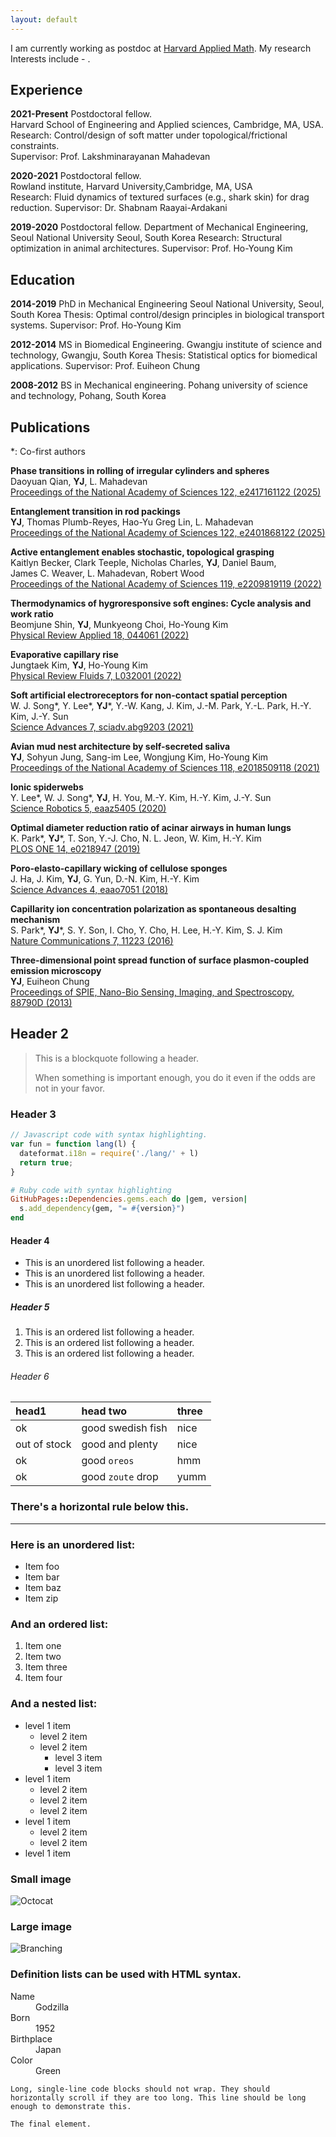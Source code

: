 ```yaml
---
layout: default
---
```


I am currently working as postdoc at [Harvard Applied Math](https://seas.harvard.edu/applied-mathematics). My research Interests include - .

## Experience

**2021-Present**	Postdoctoral fellow.  
Harvard School of Engineering and Applied sciences, Cambridge, MA, USA.  
Research: Control/design of soft matter under topological/frictional constraints.  
Supervisor: Prof. Lakshminarayanan Mahadevan

**2020-2021**	Postdoctoral fellow.  
Rowland institute, Harvard University,Cambridge, MA, USA  
Research: Fluid dynamics of textured surfaces (e.g., shark skin) for drag reduction.	Supervisor: Dr. Shabnam Raayai-Ardakani

**2019-2020**	Postdoctoral fellow.
Department of Mechanical Engineering, Seoul National University	Seoul, South Korea
Research: Structural optimization in animal architectures.
Supervisor: Prof. Ho-Young Kim

## Education

**2014-2019**	PhD in Mechanical Engineering
Seoul National University, Seoul, South Korea
Thesis: Optimal control/design principles in biological transport systems.
Supervisor: Prof. Ho-Young Kim

**2012-2014**	MS in Biomedical Engineering.
Gwangju institute of science and technology, Gwangju, South Korea
Thesis: Statistical optics for biomedical applications.
Supervisor: Prof. Euiheon Chung

**2008-2012**	BS in Mechanical engineering.	Pohang university of science and technology, Pohang, South Korea

## Publications

*: Co-first authors

**Phase transitions in rolling of irregular cylinders and spheres**  
Daoyuan Qian, **YJ**, L. Mahadevan  
[Proceedings of the National Academy of Sciences 122, e2417161122 (2025)](https://www.pnas.org/doi/10.1073/pnas.2417161122)

**Entanglement transition in rod packings**  
**YJ**, Thomas Plumb-Reyes, Hao-Yu Greg Lin, L. Mahadevan  
[Proceedings of the National Academy of Sciences 122, e2401868122 (2025)](https://www.pnas.org/doi/10.1073/pnas.2401868122)

**Active entanglement enables stochastic, topological grasping**  
Kaitlyn Becker, Clark Teeple, Nicholas Charles, **YJ**, Daniel Baum,  
James C. Weaver, L. Mahadevan, Robert Wood  
[Proceedings of the National Academy of Sciences 119, e2209819119 (2022)](https://www.pnas.org/doi/10.1073/pnas.2209819119)

**Thermodynamics of hygroresponsive soft engines: Cycle analysis and work ratio**  
Beomjune Shin, **YJ**, Munkyeong Choi, Ho-Young Kim  
[Physical Review Applied 18, 044061 (2022)](https://doi.org/10.1103/PhysRevApplied.18.044061)

**Evaporative capillary rise**  
Jungtaek Kim, **YJ**, Ho-Young Kim  
[Physical Review Fluids 7, L032001 (2022)](https://doi.org/10.1103/PhysRevFluids.7.L032001)

**Soft artificial electroreceptors for non-contact spatial perception**  
W. J. Song*, Y. Lee*, **YJ***, Y.-W. Kang, J. Kim, J.-M. Park, Y.-L. Park, H.-Y. Kim, J.-Y. Sun  
[Science Advances 7, sciadv.abg9203 (2021)](https://www.science.org/doi/10.1126/sciadv.abg9203)

**Avian mud nest architecture by self-secreted saliva**  
**YJ**, Sohyun Jung, Sang-im Lee, Wongjung Kim, Ho-Young Kim  
[Proceedings of the National Academy of Sciences 118, e2018509118 (2021)](https://www.pnas.org/doi/10.1073/pnas.2018509118)

**Ionic spiderwebs**  
Y. Lee*, W. J. Song*, **YJ**, H. You, M.-Y. Kim, H.-Y. Kim, J.-Y. Sun  
[Science Robotics 5, eaaz5405 (2020)](https://www.science.org/doi/10.1126/scirobotics.aaz5405)

**Optimal diameter reduction ratio of acinar airways in human lungs**  
K. Park*, **YJ***, T. Son, Y.-J. Cho, N. L. Jeon, W. Kim, H.-Y. Kim  
[PLOS ONE 14, e0218947 (2019)](https://doi.org/10.1371/journal.pone.0218947)

**Poro-elasto-capillary wicking of cellulose sponges**  
J. Ha, J. Kim, **YJ**, G. Yun, D.-N. Kim, H.-Y. Kim  
[Science Advances 4, eaao7051 (2018)](https://www.science.org/doi/10.1126/sciadv.aao7051)

**Capillarity ion concentration polarization as spontaneous desalting mechanism**  
S. Park*, **YJ***, S. Y. Son, I. Cho, Y. Cho, H. Lee, H.-Y. Kim, S. J. Kim  
[Nature Communications 7, 11223 (2016)](https://doi.org/10.1038/ncomms11223)

**Three-dimensional point spread function of surface plasmon-coupled emission microscopy**  
**YJ**, Euiheon Chung  
[Proceedings of SPIE, Nano-Bio Sensing, Imaging, and Spectroscopy, 88790D (2013)](https://doi.org/10.1117/12.2029870)




## Header 2

> This is a blockquote following a header.
>
> When something is important enough, you do it even if the odds are not in your favor.

### Header 3

```js
// Javascript code with syntax highlighting.
var fun = function lang(l) {
  dateformat.i18n = require('./lang/' + l)
  return true;
}
```

```ruby
# Ruby code with syntax highlighting
GitHubPages::Dependencies.gems.each do |gem, version|
  s.add_dependency(gem, "= #{version}")
end
```

#### Header 4

*   This is an unordered list following a header.
*   This is an unordered list following a header.
*   This is an unordered list following a header.

##### Header 5

1.  This is an ordered list following a header.
2.  This is an ordered list following a header.
3.  This is an ordered list following a header.

###### Header 6

| head1        | head two          | three |
|:-------------|:------------------|:------|
| ok           | good swedish fish | nice  |
| out of stock | good and plenty   | nice  |
| ok           | good `oreos`      | hmm   |
| ok           | good `zoute` drop | yumm  |

### There's a horizontal rule below this.

* * *

### Here is an unordered list:

*   Item foo
*   Item bar
*   Item baz
*   Item zip

### And an ordered list:

1.  Item one
1.  Item two
1.  Item three
1.  Item four

### And a nested list:

- level 1 item
  - level 2 item
  - level 2 item
    - level 3 item
    - level 3 item
- level 1 item
  - level 2 item
  - level 2 item
  - level 2 item
- level 1 item
  - level 2 item
  - level 2 item
- level 1 item

### Small image

![Octocat](https://github.githubassets.com/images/icons/emoji/octocat.png)

### Large image

![Branching](https://guides.github.com/activities/hello-world/branching.png)


### Definition lists can be used with HTML syntax.

<dl>
<dt>Name</dt>
<dd>Godzilla</dd>
<dt>Born</dt>
<dd>1952</dd>
<dt>Birthplace</dt>
<dd>Japan</dd>
<dt>Color</dt>
<dd>Green</dd>
</dl>

```
Long, single-line code blocks should not wrap. They should horizontally scroll if they are too long. This line should be long enough to demonstrate this.
```

```
The final element.
```
